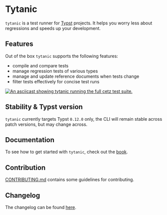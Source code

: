 # Tytanic
`tytanic` is a test runner for [Typst] projects.
It helps you worry less about regressions and speeds up your development.

## Features
Out of the box `tytanic` supports the following features:
- compile and compare tests
- manage regression tests of various types
- manage and update reference documents when tests change
- filter tests effectively for concise test runs

[![An asciicast showing tytanic running the full cetz test suite.][demo-thumb]][demo]

## Stability & Typst version
`tytanic` currently targets Typst `0.12.0` only, the CLI will remain stable across patch versions, but may change across.

## Documentation
To see how to get started with `tytanic`, check out the [book].

## Contribution
[CONTRIBUTING.md][contrib] contains some guidelines for contributing.

## Changelog
The changelog can be found [here][changelog].

[contrib]: ./CONTRIBUTING.md
[changelog]: ./CHANGELOG.md

[workaround]: https://tingerrr.github.io/tytanic/guides/watching.html
[Typst]: https://typst.app
[book]: https://tingerrr.github.io/tytanic/index.html

[demo-thumb]: https://asciinema.org/a/rW9HGUBbtBnmkSddgbKb7hRlI.svg
[demo]: https://asciinema.org/a/rW9HGUBbtBnmkSddgbKb7hRlI
